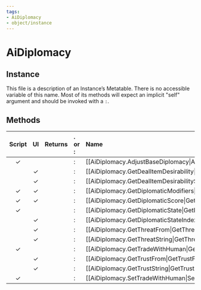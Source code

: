 ```yaml
---
tags:
- AiDiplomacy
- object/instance
---
```

# AiDiplomacy
## Instance
This file is a description of an Instance’s Metatable. There is no accessible variable of this name. Most of its methods will expect an implicit "self" argument and should be invoked with a `:`.

## Methods
| Script | UI  | Returns | . or : | Name | Arguments |
|:------:|:---:| -------:|:---- |:---- |:--------- |
|✓| ||:|[[AiDiplomacy.AdjustBaseDiplomacy\|AdjustBaseDiplomacy]]||
| |✓||:|[[AiDiplomacy.GetDealItemDesirability\|GetDealItemDesirability]]||
| |✓||:|[[AiDiplomacy.GetDealItemDesirabilityString\|GetDealItemDesirabilityString]]||
|✓|✓||:|[[AiDiplomacy.GetDiplomaticModifiers\|GetDiplomaticModifiers]]||
|✓|✓||:|[[AiDiplomacy.GetDiplomaticScore\|GetDiplomaticScore]]||
|✓| ||:|[[AiDiplomacy.GetDiplomaticState\|GetDiplomaticState]]||
| |✓||:|[[AiDiplomacy.GetDiplomaticStateIndex\|GetDiplomaticStateIndex]]||
| |✓||:|[[AiDiplomacy.GetThreatFrom\|GetThreatFrom]]||
| |✓||:|[[AiDiplomacy.GetThreatString\|GetThreatString]]||
|✓| ||:|[[AiDiplomacy.GetTradeWithHuman\|GetTradeWithHuman]]||
| |✓||:|[[AiDiplomacy.GetTrustFrom\|GetTrustFrom]]||
| |✓||:|[[AiDiplomacy.GetTrustString\|GetTrustString]]||
|✓| ||:|[[AiDiplomacy.SetTradeWithHuman\|SetTradeWithHuman]]||
